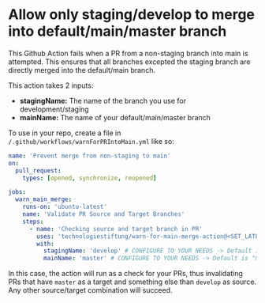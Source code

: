 # Allow only staging/develop to merge into default/main/master branch
This Github Action fails when a PR from a non-staging branch into main is attempted.
This ensures that all branches excepted the staging branch are directly merged into the default/main branch.

This action takes 2 inputs:
- **stagingName:** The name of the branch you use for development/staging
- **mainName:** The name of your default/main/master branch

To use in your repo, create a file in `/.github/workflows/warnForPRIntoMain.yml` like so:

```yml
name: 'Prevent merge from non-staging to main'
on:
  pull_request:
    types: [opened, synchronize, reopened]

jobs:
  warn_main_merge:
    runs-on: 'ubuntu-latest'
    name: 'Validate PR Source and Target Branches'
    steps:
      - name: 'Checking source and target branch in PR'
        uses: 'technologiestiftung/warn-for-main-merge-action@<SET_LATEST_VERSION_HERE>'
        with:
          stagingName: 'develop' # CONFIGURE TO YOUR NEEDS -> Default is "staging"
          mainName: 'master' # CONFIGURE TO YOUR NEEDS -> Default is "main"

```

In this case, the action will run as a check for your PRs, thus invalidating PRs that have `master` as a target and something else than `develop` as source. Any other source/target combination will succeed.
